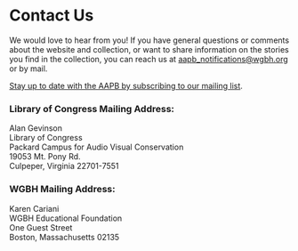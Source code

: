 # Contact Us

We would love to hear from you! If you have general questions or comments about the website and
collection, or want to share information on the stories you find in the
collection, you can reach us at [aapb_notifications@wgbh.org](mailto:aapb_notifications@wgbh.org) or by mail.

[Stay up to date with the AAPB by subscribing to our mailing list](/about-the-american-archive/newsletter).

### Library of Congress Mailing Address:
Alan Gevinson<br/>
Library of Congress<br/>
Packard Campus for Audio Visual Conservation<br/>
19053 Mt. Pony Rd.<br/>
Culpeper, Virginia 22701-7551<br/>

### WGBH Mailing Address:
Karen Cariani<br/>
WGBH Educational Foundation<br/>
One Guest Street<br/>
Boston, Massachusetts 02135<br/>
